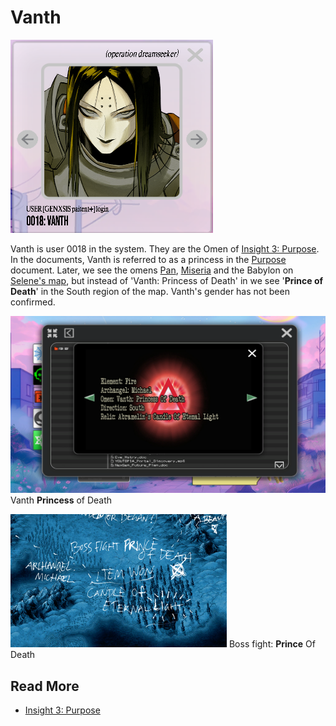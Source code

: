 # Vanth

![Vanth.png](Resources/vanth/vanth.png)

Vanth is user 0018 in the system. They are the Omen of [Insight 3: Purpose](./insight3-purpose). 
In the documents, Vanth is referred to as a princess in the [Purpose](./insight3-purpose) document. 
Later, we see the omens [Pan](pan.md), [Miseria](miseria.md) and the Babylon on 
[Selene's map](./for-sof#YOUTOPIA_selenes_map.vis), but instead of 'Vanth: Princess of Death' in
we see '**Prince of Death**' in the South region of the map. Vanth's gender has not been confirmed.

![](Resources/purpose/img_14.png)
Vanth **Princess** of Death

![](Resources/purpose/princeofdeath.png)
Boss fight: **Prince** Of Death

## Read More

- [Insight 3: Purpose](./insight3-purpose)